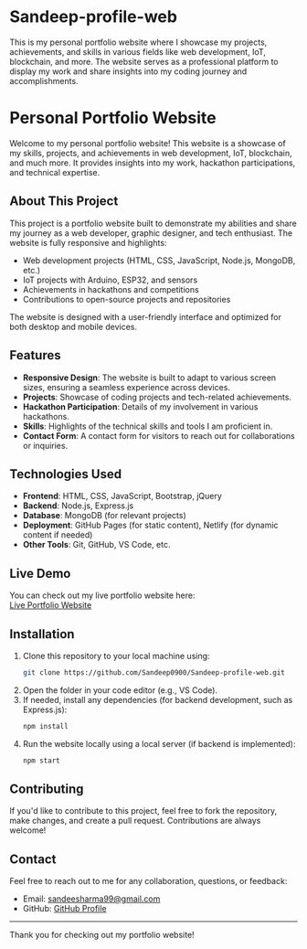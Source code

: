 # Sandeep-profile-web
This is my personal portfolio website where I showcase my projects, achievements, and skills in various fields like web development, IoT, blockchain, and more. The website serves as a professional platform to display my work and share insights into my coding journey and accomplishments.


# Personal Portfolio Website

Welcome to my personal portfolio website! This website is a showcase of my skills, projects, and achievements in web development, IoT, blockchain, and much more. It provides insights into my work, hackathon participations, and technical expertise.

## About This Project

This project is a portfolio website built to demonstrate my abilities and share my journey as a web developer, graphic designer, and tech enthusiast. The website is fully responsive and highlights:

- Web development projects (HTML, CSS, JavaScript, Node.js, MongoDB, etc.)
- IoT projects with Arduino, ESP32, and sensors
- Achievements in hackathons and competitions
- Contributions to open-source projects and repositories

The website is designed with a user-friendly interface and optimized for both desktop and mobile devices.

## Features

- **Responsive Design**: The website is built to adapt to various screen sizes, ensuring a seamless experience across devices.
- **Projects**: Showcase of coding projects and tech-related achievements.
- **Hackathon Participation**: Details of my involvement in various hackathons.
- **Skills**: Highlights of the technical skills and tools I am proficient in.
- **Contact Form**: A contact form for visitors to reach out for collaborations or inquiries.

## Technologies Used

- **Frontend**: HTML, CSS, JavaScript, Bootstrap, jQuery
- **Backend**: Node.js, Express.js
- **Database**: MongoDB (for relevant projects)
- **Deployment**: GitHub Pages (for static content), Netlify (for dynamic content if needed)
- **Other Tools**: Git, GitHub, VS Code, etc.

## Live Demo

You can check out my live portfolio website here:  
[Live Portfolio Website](https://sandeep0900.github.io/Sandeep-profile-web/)

## Installation

1. Clone this repository to your local machine using:
    ```bash
    git clone https://github.com/Sandeep0900/Sandeep-profile-web.git
    ```
2. Open the folder in your code editor (e.g., VS Code).
3. If needed, install any dependencies (for backend development, such as Express.js):
    ```bash
    npm install
    ```
4. Run the website locally using a local server (if backend is implemented):
    ```bash
    npm start
    ```

## Contributing

If you'd like to contribute to this project, feel free to fork the repository, make changes, and create a pull request. Contributions are always welcome!

## Contact

Feel free to reach out to me for any collaboration, questions, or feedback:

- Email: sandeesharma99@gmail.com
- GitHub: [GitHub Profile](https://github.com/Sandeep0900)

---

Thank you for checking out my portfolio website!

